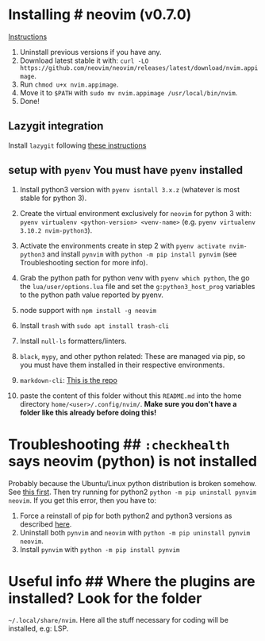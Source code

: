 # Installing # neovim (v0.7.0)

[Instructions](https://github.com/neovim/neovim/wiki/Installing-Neovim#appimage-universal-linux-package)

1. Uninstall previous versions if you have any.
2. Download latest stable it with: `curl -LO
   https://github.com/neovim/neovim/releases/latest/download/nvim.appimage`.
3. Run `chmod u+x nvim.appimage`.
4. Move it to `$PATH` with `sudo mv nvim.appimage /usr/local/bin/nvim`.
5. Done!

## Lazygit integration

Install `lazygit` following [these
instructions](https://github.com/jesseduffield/lazygit#ubuntu)

## setup with `pyenv` You must have `pyenv` installed

1. Install python3 version with `pyenv isntall 3.x.z` (whatever is most stable
   for python 3).
2. Create the virtual environment exclusively for `neovim` for python 3 with:
   `pyenv virtualenv <python-version> <venv-name>` (e.g. `pyenv virtualenv
   3.10.2 nvim-python3`).
3. Activate the environments create in step 2 with `pyenv activate
   nvim-python3` and install `pynvim` with `python -m pip install pynvim` (see
   Troubleshooting section for more info).
4. Grab the python path for python venv with `pyenv which python`, the go the
   `lua/user/options.lua` file and set the `g:python3_host_prog` variables to
   the python path value reported by pyenv.

5. node support with `npm install -g neovim`
6. Install `trash` with `sudo apt install trash-cli`
7. Install `null-ls` formatters/linters.
8. `black`, `mypy`, and other python related: These are managed via pip, so you
   must have them installed in their respective environments.
9. `markdown-cli`: [This is the
   repo](https://github.com/igorshubovych/markdownlint-cli)
10. paste the content of this folder without this `README.md` into the home
    directory `home/<user>/.config/nvim/`. **Make sure you don't have a folder
    like this already before doing this!**

# Troubleshooting ## `:checkhealth` says neovim (python) is not installed

Probably because the Ubuntu/Linux python distribution is broken somehow. See
[this
first](https://github.com/neovim/neovim/issues/9246#issuecomment-477066616).
Then try running for python2 `python -m pip uninstall pynvim neovim`. If you
get this error, then you have to:

1. Force a reinstall of pip for both python2 and python3 versions as described
   [here](https://askubuntu.com/a/1026848).
2. Uninstall both `pynvim` and `neovim` with `python -m pip uninstall pynvim
   neovim`.
3. Install `pynvim` with `python -m pip install pynvim`

# Useful info ## Where the plugins are installed? Look for the folder

`~/.local/share/nvim`. Here all the stuff necessary for coding will be
installed, e.g: LSP.
